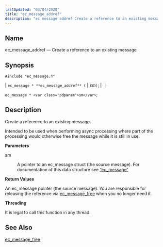 ```yaml
---
lastUpdated: "03/04/2020"
title: "ec_message_addref"
description: "ec message addref Create a reference to an existing message ec message ec message addref sm ec message sm Create a reference to an existing message Intended to be used when performing async processing where part of the processing would otherwise free the message while it is still in use..."
---
```


<a name="apis.ec_message_addref"></a> 
## Name

ec_message_addref — Create a reference to an existing message

## Synopsis

`#include "ec_message.h"`

| `ec_message * **ec_message_addref** (` | <var class="pdparam">sm</var>`)`; |   |

`ec_message * <var class="pdparam">sm</var>`;<a name="idp55180080"></a> 
## Description

Create a reference to an existing message.

Intended to be used when performing async processing where part of the processing would otherwise free the message while it is still in use.

**<a name="idp55181888"></a> Parameters**

<dl class="variablelist">

<dt>sm</dt>

<dd>

A pointer to an ec_message struct (the source message). For documentation of this data structure see [“ec_message”](/momentum/3/3-api/structs-ec-message)

</dd>

</dl>

**<a name="idp55185264"></a> Return Values**

An ec_message pointer (the source message). You are responsible for releasing the reference via [ec_message_free](/momentum/3/3-api/apis-ec-message-free) when you no longer need it.

**<a name="idp55186832"></a> Threading**

It is legal to call this function in any thread.

<a name="idp55187936"></a> 
## See Also

[ec_message_free](/momentum/3/3-api/apis-ec-message-free)